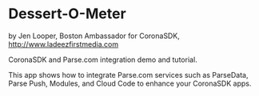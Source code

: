 Dessert-O-Meter
=============

by Jen Looper, Boston Ambassador for CoronaSDK, http://www.ladeezfirstmedia.com

CoronaSDK and Parse.com integration demo and tutorial. 

This app shows how to integrate Parse.com services such as ParseData, 
Parse Push, Modules, and Cloud Code to enhance your CoronaSDK apps.

